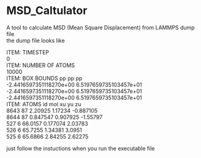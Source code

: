 # MSD_Caltulator  
A tool to calculate MSD (Mean Square Displacement) from LAMMPS dump file  
the dump file looks like

  ITEM: TIMESTEP  
  0  
  ITEM: NUMBER OF ATOMS  
  10000  
  ITEM: BOX BOUNDS pp pp pp  
  -2.4416597351118270e+00 6.5197659735103457e+01  
  -2.4416597351118270e+00 6.5197659735103457e+01  
  -2.4416597351118270e+00 6.5197659735103457e+01  
  ITEM: ATOMS id mol xu yu zu  
  8643 87 2.20925 1.17234 -0.887105  
  8644 87 0.847547 0.907925 -1.55797  
  527 6 66.0157 0.177074 2.03783  
  526 6 65.7255 1.34381 3.0951  
  525 6 65.6866 2.84255 2.62275  
  
just follow the instuctions when you run the executable file

